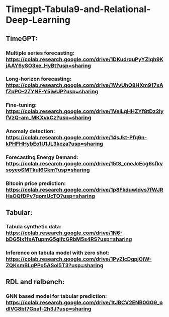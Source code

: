# Timegpt-Tabula9-and-Relational-Deep-Learning

## TimeGPT:

### Multiple series forecasting: https://colab.research.google.com/drive/1DKudrquPyYZIqh9KjAAY6ySO3xe_HyBt?usp=sharing
### Long-horizon forecasting: https://colab.research.google.com/drive/1WvUhO8HXm917xAfZpPO-2ZYNF-Y5jwUP?usp=sharing
### Fine-tuning: https://colab.research.google.com/drive/1VeiLqHHZYf8tDz2lyfVzQ-am_MKXvxCz?usp=sharing
### Anomaly detection: https://colab.research.google.com/drive/14sJkt-Pfq6n-kPHFHHybEo1U1JL3kcza?usp=sharing
### Forecasting Energy Demand: https://colab.research.google.com/drive/15tS_cneJcEcg6sfkysoyeoSMTkul6Gkm?usp=sharing
### Bitcoin price prediction: https://colab.research.google.com/drive/1p8Fkduwldvs7fWJRHaOQfDPv7qomUcTO?usp=sharing

## Tabular:

### Tabula synthetic data: https://colab.research.google.com/drive/1N6-bDG5lx1fxATupmG5gifcGRbM5s4RS?usp=sharing
### Inference on tabula model with zero shot: https://colab.research.google.com/drive/1PyZIcDgpjOjW-ZQKsmBLgPPo5ASoI5T3?usp=sharing

## RDL and relbench:

### GNN based model for tabular prediction: https://colab.research.google.com/drive/1tJBCV2ENB0GG9_pdlVG8bt7Gpaf-2h3J?usp=sharing
